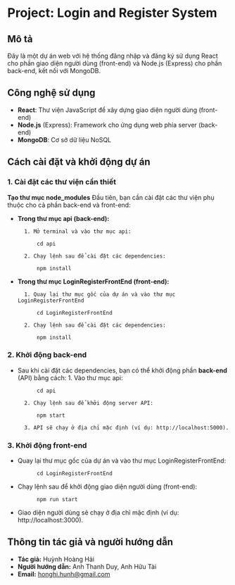 # Project: Login and Register System
## Mô tả
Đây là một dự án web với hệ thống đăng nhập và đăng ký sử dụng React cho phần giao diện người dùng (front-end) và Node.js (Express) cho phần back-end, kết nối với MongoDB.

## Công nghệ sử dụng
* **React**: Thư viện JavaScript để xây dựng giao diện người dùng (front-end)
* **Node.js** (Express): Framework cho ứng dụng web phía server (back-end)
* **MongoDB**: Cơ sở dữ liệu NoSQL

## Cách cài đặt và khởi động dự án
### 1. Cài đặt các thư viện cần thiết
**Tạo thư mục node_modules**
Đầu tiên, bạn cần cài đặt các thư viện phụ thuộc cho cả phần back-end và front-end:

* **Trong thư mục api (back-end):**

        1. Mở terminal và vào thư mục api:

            cd api

        2. Chạy lệnh sau để cài đặt các dependencies:
   
            npm install


* **Trong thư mục LoginRegisterFrontEnd (front-end):**

        1. Quay lại thư mục gốc của dự án và vào thư mục LoginRegisterFrontEnd  

            cd LoginRegisterFrontEnd

        2. Chạy lệnh sau để cài đặt các dependencies:

            npm install
### 2. Khởi động back-end
* Sau khi cài đặt các dependencies, bạn có thể khởi động phần **back-end** (API) bằng cách:
        1. Vào thư mục api:

            cd api

        2. Chạy lệnh sau để khởi động server API:

            npm start

        3. API sẽ chạy ở địa chỉ mặc định (ví dụ: http://localhost:5000).
### 3. Khởi động front-end
* Quay lại thư mục gốc của dự án và vào thư mục LoginRegisterFrontEnd:

            cd LoginRegisterFrontEnd

* Chạy lệnh sau để khởi động giao diện người dùng (front-end):

            npm run start

* Giao diện người dùng sẽ chạy ở địa chỉ mặc định (ví dụ: http://localhost:3000).

## Thông tin tác giả và người hướng dẫn
* **Tác giả:** Huỳnh Hoàng Hải
* **Người hướng dẫn:** Anh Thanh Duy, Anh Hữu Tài
* **Email:** honghi.hunh@gmail.com
